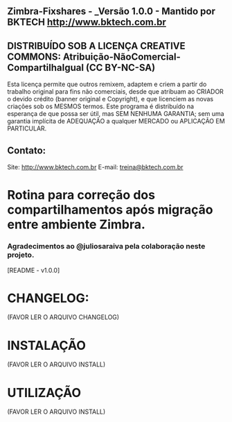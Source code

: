 ## Zimbra-Fixshares - _Versão 1.0.0 - Mantido por BKTECH <http://www.bktech.com.br>

## DISTRIBUÍDO SOB A LICENÇA CREATIVE COMMONS: Atribuição-NãoComercial-CompartilhaIgual (CC BY-NC-SA)

Esta licença permite que outros remixem, adaptem e criem a partir do trabalho original para fins não comerciais, desde que atribuam
ao CRIADOR o devido crédito (banner original e Copyright), e que licenciem as novas criações sob os MESMOS termos. Este programa é 
distribuído na esperança de que possa ser útil, mas SEM NENHUMA GARANTIA; sem uma garantia implícita de ADEQUAÇÃO a qualquer MERCADO ou 
APLICAÇÃO EM PARTICULAR.
 
## Contato:
 
 Site: <http://www.bktech.com.br>
 E-mail: <treina@bktech.com.br>
 
# Rotina para correção dos compartilhamentos após migração entre ambiente Zimbra. 

### Agradecimentos ao @juliosaraiva pela colaboração neste projeto.

[README - v1.0.0]
												
# CHANGELOG: 

 (FAVOR LER O ARQUIVO CHANGELOG)

# INSTALAÇÃO
 
 (FAVOR LER O ARQUIVO INSTALL)
 
# UTILIZAÇÃO
 
 (FAVOR LER O ARQUIVO INSTALL)
